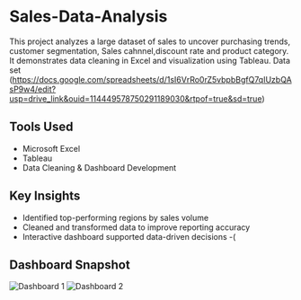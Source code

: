 # Sales-Data-Analysis
This project analyzes a large dataset of sales to uncover purchasing trends, customer segmentation, Sales cahnnel,discount rate and product category. It demonstrates data cleaning in Excel and visualization using Tableau.
Data set (https://docs.google.com/spreadsheets/d/1sI6VrRo0rZ5vbpbBgfQ7qIUzbQAsP9w4/edit?usp=drive_link&ouid=114449578750291189030&rtpof=true&sd=true)

## Tools Used
- Microsoft Excel
- Tableau
- Data Cleaning & Dashboard Development

## Key Insights
- Identified top-performing regions by sales volume
- Cleaned and transformed data to improve reporting accuracy
- Interactive dashboard supported data-driven decisions
-(
## Dashboard Snapshot
![Dashboard 1](dashboard.png)
![Dashboard 2](dashboard.png)

